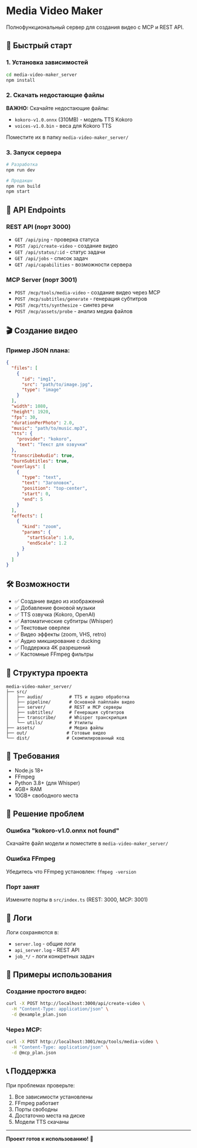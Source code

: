 # Media Video Maker

Полнофункциональный сервер для создания видео с MCP и REST API.

## 🚀 Быстрый старт

### 1. Установка зависимостей
```bash
cd media-video-maker_server
npm install
```

### 2. Скачать недостающие файлы
**ВАЖНО:** Скачайте недостающие файлы:
- `kokoro-v1.0.onnx` (310MB) - модель TTS Kokoro
- `voices-v1.0.bin` - веса для Kokoro TTS

Поместите их в папку `media-video-maker_server/`

### 3. Запуск сервера
```bash
# Разработка
npm run dev

# Продакшн
npm run build
npm start
```

## 📡 API Endpoints

### REST API (порт 3000)
- `GET /api/ping` - проверка статуса
- `POST /api/create-video` - создание видео
- `GET /api/status/:id` - статус задачи
- `GET /api/jobs` - список задач
- `GET /api/capabilities` - возможности сервера

### MCP Server (порт 3001)
- `POST /mcp/tools/media-video` - создание видео через MCP
- `POST /mcp/subtitles/generate` - генерация субтитров
- `POST /mcp/tts/synthesize` - синтез речи
- `POST /mcp/assets/probe` - анализ медиа файлов

## 🎬 Создание видео

### Пример JSON плана:
```json
{
  "files": [
    {
      "id": "img1",
      "src": "path/to/image.jpg",
      "type": "image"
    }
  ],
  "width": 1080,
  "height": 1920,
  "fps": 30,
  "durationPerPhoto": 2.0,
  "music": "path/to/music.mp3",
  "tts": {
    "provider": "kokoro",
    "text": "Текст для озвучки"
  },
  "transcribeAudio": true,
  "burnSubtitles": true,
  "overlays": [
    {
      "type": "text",
      "text": "Заголовок",
      "position": "top-center",
      "start": 0,
      "end": 5
    }
  ],
  "effects": [
    {
      "kind": "zoom",
      "params": {
        "startScale": 1.0,
        "endScale": 1.2
      }
    }
  ]
}
```

## 🛠 Возможности

- ✅ Создание видео из изображений
- ✅ Добавление фоновой музыки
- ✅ TTS озвучка (Kokoro, OpenAI)
- ✅ Автоматические субтитры (Whisper)
- ✅ Текстовые оверлеи
- ✅ Видео эффекты (zoom, VHS, retro)
- ✅ Аудио микширование с ducking
- ✅ Поддержка 4K разрешений
- ✅ Кастомные FFmpeg фильтры

## 📁 Структура проекта

```
media-video-maker_server/
├── src/
│   ├── audio/          # TTS и аудио обработка
│   ├── pipeline/       # Основной пайплайн видео
│   ├── server/         # REST и MCP серверы
│   ├── subtitles/      # Генерация субтитров
│   ├── transcribe/     # Whisper транскрипция
│   └── utils/          # Утилиты
├── assets/             # Медиа файлы
├── out/               # Готовые видео
└── dist/              # Скомпилированный код
```

## 🔧 Требования

- Node.js 18+
- FFmpeg
- Python 3.8+ (для Whisper)
- 4GB+ RAM
- 10GB+ свободного места

## 🐛 Решение проблем

### Ошибка "kokoro-v1.0.onnx not found"
Скачайте файл модели и поместите в `media-video-maker_server/`

### Ошибка FFmpeg
Убедитесь что FFmpeg установлен: `ffmpeg -version`

### Порт занят
Измените порты в `src/index.ts` (REST: 3000, MCP: 3001)

## 📝 Логи

Логи сохраняются в:
- `server.log` - общие логи
- `api_server.log` - REST API
- `job_*/` - логи конкретных задач

## 🎯 Примеры использования

### Создание простого видео:
```bash
curl -X POST http://localhost:3000/api/create-video \
  -H "Content-Type: application/json" \
  -d @example_plan.json
```

### Через MCP:
```bash
curl -X POST http://localhost:3001/mcp/tools/media-video \
  -H "Content-Type: application/json" \
  -d @mcp_plan.json
```

## 📞 Поддержка

При проблемах проверьте:
1. Все зависимости установлены
2. FFmpeg работает
3. Порты свободны
4. Достаточно места на диске
5. Модели TTS скачаны

---
**Проект готов к использованию!** 🎉
